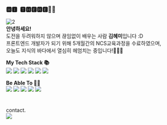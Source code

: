 
### 🅷🅸 ​ 🆃🅷🅴🆁🅴👋🏻
![2](https://user-images.githubusercontent.com/107976069/193759935-0c79b9ae-5f50-474d-bbc2-fbefc0cf3e3d.jpg) <br>
**안녕하세요!**<br>
도전을 두려워하지 않으며 끊임없이 배우는 사람 **김혜미**입니다 :D <br>
프론트엔드 개발자가 되기 위해 5개월간의 NCS교육과정을 수료하였으며,<br>
오늘도 지식의 바다에서 열심히 헤엄치는 중입니다!🏊🏻‍♀️<br>


**My Tech Stack  📚**<br>
<img src="https://img.shields.io/badge/HTML-E34F26?style=flat-square&logo=HTML5&logoColor=white"/> <img src="https://img.shields.io/badge/CSS-1572B6?style=flat-square&logo=CSS3&logoColor=white"/> <img src="https://img.shields.io/badge/SCSS-CC6699?style=flat-square&logo=SASS&logoColor=white"/> <img src="https://img.shields.io/badge/JQuery-0769AD?style=flat-square&logo=JQuery&logoColor=white"/> <img src="https://img.shields.io/badge/JavaScript-F7DF1E?style=flat-square&logo=JavaScript&logoColor=white"/> <img src="https://img.shields.io/badge/Vue.js-4FC08D?style=flat-square&logo=Vue.js&logoColor=white"/>

**Be Able To 👌🏻**<br>
<img src="https://img.shields.io/badge/Figma-F24E1E?style=flat-square&logo=Figma&logoColor=white"/>
<img src="https://img.shields.io/badge/Adobe Photoshop-31A8FF?style=flat-square&logo=Adobe Photoshop&logoColor=white"/>
<img src="https://img.shields.io/badge/Adobe Illustrator-FF9A00?style=flat-square&logo=Adobe Illustrator&logoColor=white"/>
<img src="https://img.shields.io/badge/Adobe Premiere Pro-9999FF?style=flat-square&logo=Adobe Premiere Pro&logoColor=white"/>
<img src="https://img.shields.io/badge/Adobe After Effects-9999FF?style=flat-square&logo=Adobe After Effects&logoColor=white"/>


#
contact.<br>
<img src="https://img.shields.io/badge/kimhp1216@naver.com-ffffff?style=flat-square&logo=GMAIL&logoColor=black"/>

